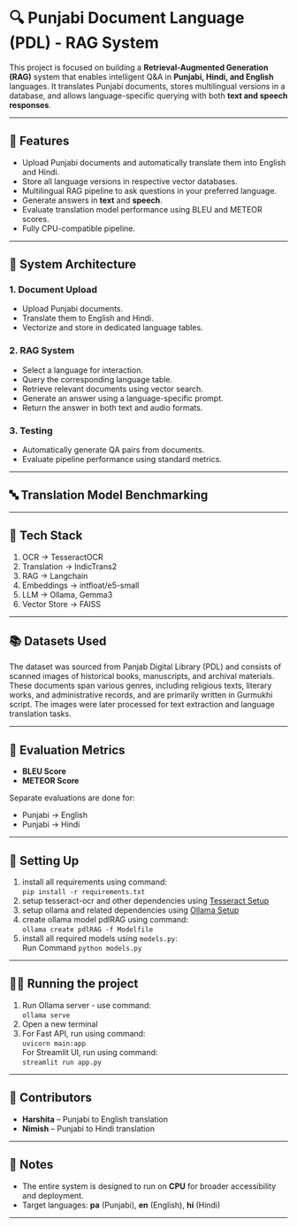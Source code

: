 # 🔍 Punjabi Document Language (PDL) - RAG System

This project is focused on building a **Retrieval-Augmented Generation (RAG)** system that enables intelligent Q&A in **Punjabi, Hindi, and English** languages. It translates Punjabi documents, stores multilingual versions in a database, and allows language-specific querying with both **text and speech responses**.

---

## 🚀 Features

- Upload Punjabi documents and automatically translate them into English and Hindi.
- Store all language versions in respective vector databases.
- Multilingual RAG pipeline to ask questions in your preferred language.
- Generate answers in **text** and **speech**.
- Evaluate translation model performance using BLEU and METEOR scores.
- Fully CPU-compatible pipeline.

---

## 🧠 System Architecture

### 1. Document Upload
- Upload Punjabi documents.
- Translate them to English and Hindi.
- Vectorize and store in dedicated language tables.

### 2. RAG System
- Select a language for interaction.
- Query the corresponding language table.
- Retrieve relevant documents using vector search.
- Generate an answer using a language-specific prompt.
- Return the answer in both text and audio formats.

### 3. Testing
- Automatically generate QA pairs from documents.
- Evaluate pipeline performance using standard metrics.

---

## 🔤 Translation Model Benchmarking

---

## 📁 Tech Stack

1. OCR -> TesseractOCR
2. Translation -> IndicTrans2
3. RAG -> Langchain
4. Embeddings -> intfloat/e5-small
5. LLM -> Ollama, Gemma3
6. Vector Store -> FAISS

---
## 📚 Datasets Used
The dataset was sourced from Panjab Digital Library (PDL) and consists of scanned images
of historical books, manuscripts, and archival materials. These documents span various
genres, including religious texts, literary works, and administrative records, and are primarily
written in Gurmukhi script. The images were later processed for text extraction and language
translation tasks.

---

## 🧪 Evaluation Metrics

- **BLEU Score**
- **METEOR Score**

Separate evaluations are done for:
- Punjabi → English
- Punjabi → Hindi

---

## 📁 Setting Up
1. install all requirements using command: <br> ```pip install -r requirements.txt```
2. setup tesseract-ocr and other dependencies using [Tesseract Setup](./OCR/README.md)
3. setup ollama and related dependencies using [Ollama Setup](./RAG/settingOllama.md)
4. create ollama model pdlRAG using command: <br>
    ```ollama create pdlRAG -f Modelfile```
5. install all required models using ```models.py```:<br>
    Run Command ```python models.py```
---
## 👨‍💻 Running the project
1. Run Ollama server - use command: <br>
    ```ollama serve```
2. Open a new terminal
3. For Fast API, run using command:<br>
    ```uvicorn main:app```<br>
    For Streamlit UI, run using command: <br>
    ```streamlit run app.py```
---

## 👥 Contributors

- **Harshita** – Punjabi to English translation
- **Nimish** – Punjabi to Hindi translation

---

## 📌 Notes

- The entire system is designed to run on **CPU** for broader accessibility and deployment.
- Target languages: **pa** (Punjabi), **en** (English), **hi** (Hindi)

---


